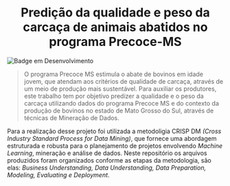 <h1 align="center"> Predição da qualidade e peso da carcaça de
animais abatidos no programa Precoce-MS</h1>

![Badge em Desenvolvimento](http://img.shields.io/static/v1?label=STATUS&message=EM%20DESENVOLVIMENTO&color=GREEN&style=for-the-badge)

<blockquote>
<p>O programa Precoce MS estimula o abate de bovinos em idade jovem, que atendam aos critérios de qualidade de carcaça, através de um meio de produção mais sustentável. Para auxiliar os produtores, este trabalho tem por objetivo predizer a qualidade e o peso da carcaça utilizando dados do programa Precoce MS e do contexto da produção de bovinos no estado de Mato Grosso do Sul, através de técnicas de Mineração de Dados.
</p>
</blockquote>

<p>Para a realização desse projeto foi utilizada a metodoligia CRISP DM <i>(Cross Industry Standard Process for Data Mining)</i>, que fornece uma abordagem estruturada e robusta para o planejamento de projetos envolvendo <i>Machine Learning</i>, mineração e análise de dados. Neste repositório os arquivos produzidos foram organizados conforme as etapas da metodologia, são elas: <i>Business Understanding, Data Understanding, Data Preparation, Modeling, Evaluating e Deployment</i>. 
